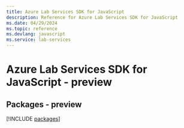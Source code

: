 ```yaml
---
title: Azure Lab Services SDK for JavaScript
description: Reference for Azure Lab Services SDK for JavaScript
ms.date: 04/29/2024
ms.topic: reference
ms.devlang: javascript
ms.service: lab-services
---
```

# Azure Lab Services SDK for JavaScript - preview
## Packages - preview
[!INCLUDE [packages](lab-services-index.md)]